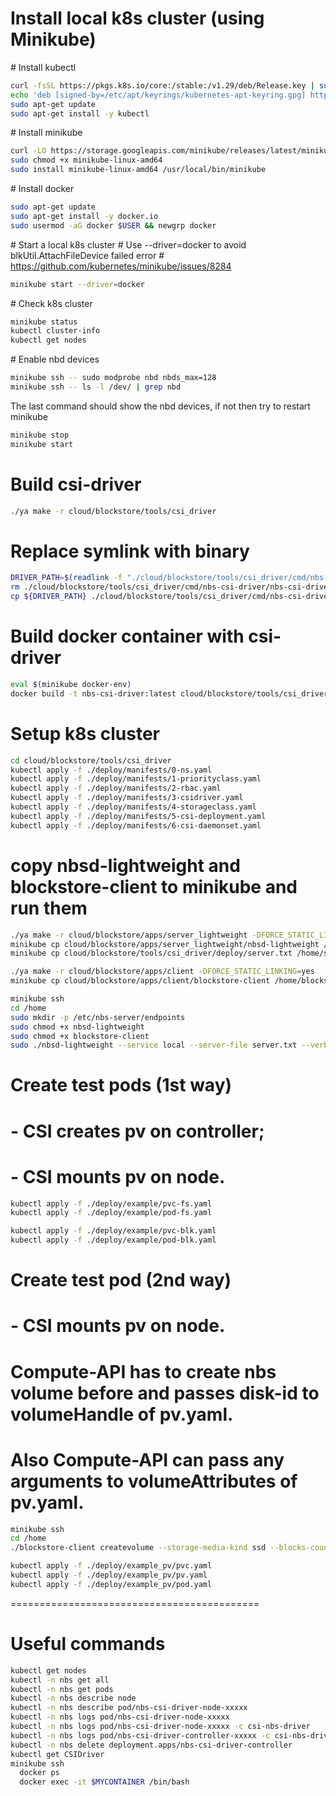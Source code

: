 # Install local k8s cluster (using Minikube)

\# Install kubectl

```bash
curl -fsSL https://pkgs.k8s.io/core:/stable:/v1.29/deb/Release.key | sudo gpg --dearmor -o /etc/apt/keyrings/kubernetes-apt-keyring.gpg
echo 'deb [signed-by=/etc/apt/keyrings/kubernetes-apt-keyring.gpg] https://pkgs.k8s.io/core:/stable:/v1.29/deb/ /' | sudo tee /etc/apt/sources.list.d/kubernetes.list
sudo apt-get update
sudo apt-get install -y kubectl
```

\# Install minikube

```bash
curl -LO https://storage.googleapis.com/minikube/releases/latest/minikube-linux-amd64
sudo chmod +x minikube-linux-amd64
sudo install minikube-linux-amd64 /usr/local/bin/minikube
```

\# Install docker

```bash
sudo apt-get update
sudo apt-get install -y docker.io
sudo usermod -aG docker $USER && newgrp docker
```

\# Start a local k8s cluster
\# Use --driver=docker to avoid blkUtil.AttachFileDevice failed error
\# https://github.com/kubernetes/minikube/issues/8284

```bash
minikube start --driver=docker
```

\# Check k8s cluster

```bash
minikube status
kubectl cluster-info
kubectl get nodes
```

\# Enable nbd devices
```bash
minikube ssh -- sudo modprobe nbd nbds_max=128
minikube ssh -- ls -l /dev/ | grep nbd
```
The last command should show the nbd devices, if not then try to restart minikube
```bash
minikube stop
minikube start
```

# Build csi-driver
```bash
./ya make -r cloud/blockstore/tools/csi_driver

```

# Replace symlink with binary

```bash
DRIVER_PATH=$(readlink -f "./cloud/blockstore/tools/csi_driver/cmd/nbs-csi-driver/nbs-csi-driver")
rm ./cloud/blockstore/tools/csi_driver/cmd/nbs-csi-driver/nbs-csi-driver
cp ${DRIVER_PATH} ./cloud/blockstore/tools/csi_driver/cmd/nbs-csi-driver/nbs-csi-driver
```

# Build docker container with csi-driver

```bash
eval $(minikube docker-env)
docker build -t nbs-csi-driver:latest cloud/blockstore/tools/csi_driver
```

# Setup k8s cluster

```bash
cd cloud/blockstore/tools/csi_driver
kubectl apply -f ./deploy/manifests/0-ns.yaml
kubectl apply -f ./deploy/manifests/1-priorityclass.yaml
kubectl apply -f ./deploy/manifests/2-rbac.yaml
kubectl apply -f ./deploy/manifests/3-csidriver.yaml
kubectl apply -f ./deploy/manifests/4-storageclass.yaml
kubectl apply -f ./deploy/manifests/5-csi-deployment.yaml
kubectl apply -f ./deploy/manifests/6-csi-daemonset.yaml
```

# copy nbsd-lightweight and blockstore-client to minikube and run them
```bash
./ya make -r cloud/blockstore/apps/server_lightweight -DFORCE_STATIC_LINKING=yes
minikube cp cloud/blockstore/apps/server_lightweight/nbsd-lightweight /home/nbsd-lightweight
minikube cp cloud/blockstore/tools/csi_driver/deploy/server.txt /home/server.txt

./ya make -r cloud/blockstore/apps/client -DFORCE_STATIC_LINKING=yes
minikube cp cloud/blockstore/apps/client/blockstore-client /home/blockstore-client
```

```bash
minikube ssh
cd /home
sudo mkdir -p /etc/nbs-server/endpoints
sudo chmod +x nbsd-lightweight
sudo chmod +x blockstore-client
sudo ./nbsd-lightweight --service local --server-file server.txt --verbose
```

# Create test pods (1st way)
# - CSI creates pv on controller;
# - CSI mounts pv on node.

```bash
kubectl apply -f ./deploy/example/pvc-fs.yaml
kubectl apply -f ./deploy/example/pod-fs.yaml

kubectl apply -f ./deploy/example/pvc-blk.yaml
kubectl apply -f ./deploy/example/pod-blk.yaml
```

# Create test pod (2nd way)
# - CSI mounts pv on node.
#
# Compute-API has to create nbs volume before and passes disk-id to volumeHandle of pv.yaml.
# Also Compute-API can pass any arguments to volumeAttributes of pv.yaml.

```bash
minikube ssh
cd /home
./blockstore-client createvolume --storage-media-kind ssd --blocks-count 262144 --block-size 4096 --disk-id my-nbs-volume-id
```

```bash
kubectl apply -f ./deploy/example_pv/pvc.yaml
kubectl apply -f ./deploy/example_pv/pv.yaml
kubectl apply -f ./deploy/example_pv/pod.yaml
```

===========================================

# Useful commands

```bash
kubectl get nodes
kubectl -n nbs get all
kubectl -n nbs get pods
kubectl -n nbs describe node
kubectl -n nbs describe pod/nbs-csi-driver-node-xxxxx
kubectl -n nbs logs pod/nbs-csi-driver-node-xxxxx
kubectl -n nbs logs pod/nbs-csi-driver-node-xxxxx -c csi-nbs-driver
kubectl -n nbs logs pod/nbs-csi-driver-controller-xxxxx -c csi-nbs-driver
kubectl -n nbs delete deployment.apps/nbs-csi-driver-controller
kubectl get CSIDriver
minikube ssh
  docker ps
  docker exec -it $MYCONTAINER /bin/bash
```
